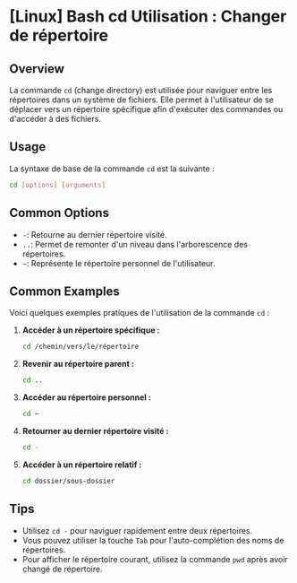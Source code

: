 # [Linux] Bash cd Utilisation : Changer de répertoire

## Overview
La commande `cd` (change directory) est utilisée pour naviguer entre les répertoires dans un système de fichiers. Elle permet à l'utilisateur de se déplacer vers un répertoire spécifique afin d'exécuter des commandes ou d'accéder à des fichiers.

## Usage
La syntaxe de base de la commande `cd` est la suivante :

```bash
cd [options] [arguments]
```

## Common Options
- `-`: Retourne au dernier répertoire visité.
- `..`: Permet de remonter d'un niveau dans l'arborescence des répertoires.
- `~`: Représente le répertoire personnel de l'utilisateur.

## Common Examples
Voici quelques exemples pratiques de l'utilisation de la commande `cd` :

1. **Accéder à un répertoire spécifique :**
   ```bash
   cd /chemin/vers/le/répertoire
   ```

2. **Revenir au répertoire parent :**
   ```bash
   cd ..
   ```

3. **Accéder au répertoire personnel :**
   ```bash
   cd ~
   ```

4. **Retourner au dernier répertoire visité :**
   ```bash
   cd -
   ```

5. **Accéder à un répertoire relatif :**
   ```bash
   cd dossier/sous-dossier
   ```

## Tips
- Utilisez `cd -` pour naviguer rapidement entre deux répertoires.
- Vous pouvez utiliser la touche `Tab` pour l'auto-complétion des noms de répertoires.
- Pour afficher le répertoire courant, utilisez la commande `pwd` après avoir changé de répertoire.